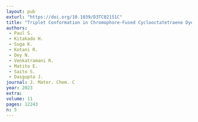 ```yaml
---
layout: pub
exturl: "https://doi.org/10.1039/D3TC02151C"
title: "Triplet Conformation in Chromophore-Fused Cyclooctatetraene Dyes"
authors:
 - Paul S.
 - Kitakado H.
 - Suga K.
 - Kotani R.
 - Dey N.
 - Venkatramani R.
 - Matito E.
 - Saito S.
 - Dasgupta J.
journal: J. Mater. Chem. C
year: 2023
extra: 
volume: 11
pages: 12243
n: 5
---
```

